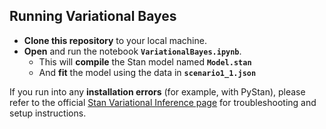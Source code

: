 ## Running Variational Bayes

- **Clone this repository** to your local machine.  
- **Open** and run the notebook **`VariationalBayes.ipynb`**.  
  - This will **compile** the Stan model named **`Model.stan`**  
  - And **fit** the model using the data in **`scenario1_1.json`**  

If you run into any **installation errors** (for example, with PyStan), please refer to the official [Stan Variational Inference page](https://mc-stan.org/cmdstanpy/users-guide/examples/Variational%20Inference.html) for troubleshooting and setup instructions.

